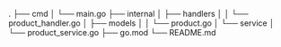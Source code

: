 
.
├── cmd
│   └── main.go
├── internal
│   ├── handlers
│   │   └── product_handler.go
│   ├── models
│   │   └── product.go
│   └── service
│       └── product_service.go
├── go.mod
└── README.md